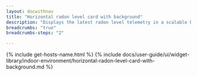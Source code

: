 ```yaml
---
layout: docwithnav
title: "Horizontal radon level card with background"
description: "Displays the latest radon level telemetry in a scalable horizontal layout with the background image."
breadcrumbs: "true"
breadcrumbs-steps: "2"

---
```

{% include get-hosts-name.html %}
{% include docs/user-guide/ui/widget-library/indoor-environment/horizontal-radon-level-card-with-background.md %}
